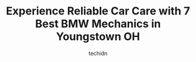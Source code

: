 ---
layout: ampstory
image: https://images.unsplash.com/photo-1511919884226-fd3cad34687c?ixlib=rb-4.0.3&ixid=MnwxMjA3fDB8MHxwaG90by1wYWdlfHx8fGVufDB8fHx8&auto=format&fit=crop&w=640&h=853&q=80
author: techidn
featured: false
description: Entrust your vehicle to the 7 best BMW Mechanic in Youngstown OH, USA and experience the difference they can make. With their extensive knowledge, state-of-the-art facilities, and commitment
title: Experience Reliable Car Care with 7 Best BMW Mechanics in Youngstown OH
cover:
   title: Experience Reliable Car Care with 7 Best BMW Mechanics in Youngstown OH
   subtitle: Rickpate
   background: https://images.unsplash.com/photo-1511919884226-fd3cad34687c?ixlib=rb-4.0.3&ixid=MnwxMjA3fDB8MHxwaG90by1wYWdlfHx8fGVufDB8fHx8&auto=format&fit=crop&w=640&h=853&q=80

pages: 
 - layout: thirds
   top: <h1>#1 Giura Auto Repair Inc.</h1>
   bottom: "<p>The good folks at Giura Auto are so kind and very helpful in that they do their ultimate best to get you in asap when there is a need to get your car repair done fast and</p>"
   background: https://www.knot35.com/toplist/wp-content/uploads/2023/06/best-bmw-mechanic-1-in-youngstown-oh-1685837684.jpeg
   backgroundblur: true
 - layout: thirds
   top: <h1>#2 Myers Automotive & Performance</h1>
   bottom: "<p>5905 Belmont Ave, Youngstown, OH 44505, United States</p>"
   background: https://www.knot35.com/toplist/wp-content/uploads/2023/06/best-bmw-mechanic-2-in-youngstown-oh-1685837684.jpeg
   cta:
      link: https://www.knot35.com/toplist/experience-reliable-car-care-with-7-best-bmw-mechanics-in-youngstown-oh/
      text: Experience Reliable Car Care with 7 Best BMW Mechanics in Youngstown OH
 - layout: thirds
   top: <h1>#3 Partners Auto Repair Shop</h1>
   bottom: "<p>37 Steel St, Youngstown, OH 44509, United States</p>"
   background: https://www.knot35.com/toplist/wp-content/uploads/2023/06/best-bmw-mechanic-3-in-youngstown-oh-1685837684.jpeg
   cta:
      link: https://www.knot35.com/toplist/experience-reliable-car-care-with-7-best-bmw-mechanics-in-youngstown-oh/
      text: Experience Reliable Car Care with 7 Best BMW Mechanics in Youngstown OH
 - layout: thirds
   top: <h1>#4 Automotive Repair & Diagnostics</h1>
   bottom: "<p>37 N Meridian Rd, Youngstown, OH 44509, United States</p>"
   background: https://images.unsplash.com/photo-1602536052359-ef94c21c5948?ixlib=rb-4.0.3&ixid=MnwxMjA3fDB8MHxwaG90by1wYWdlfHx8fGVufDB8fHx8&auto=format&fit=crop&w=640&h=853&q=80
   cta:
      link: https://www.knot35.com/toplist/experience-reliable-car-care-with-7-best-bmw-mechanics-in-youngstown-oh/
      text: Experience Reliable Car Care with 7 Best BMW Mechanics in Youngstown OH
 - layout: thirds
   top: <h1>#5 Xpress Auto Repair</h1>
   bottom: "<p>760 Mahoning Ave, Youngstown, OH 44502, United States</p>"
   background: https://images.unsplash.com/photo-1608411404720-c8f0417bcdba?ixlib=rb-4.0.3&ixid=MnwxMjA3fDB8MHxwaG90by1wYWdlfHx8fGVufDB8fHx8&auto=format&fit=crop&w=640&h=853&q=80
   cta:
      link: https://www.knot35.com/toplist/experience-reliable-car-care-with-7-best-bmw-mechanics-in-youngstown-oh/
      text: Experience Reliable Car Care with 7 Best BMW Mechanics in Youngstown OH
 - layout: thirds
   top: <h1>#6 International automotive</h1>
   bottom: "<p>64 S Meridian Rd, Youngstown, OH 44509, United States</p>"
   background: https://images.unsplash.com/photo-1608501821300-4f99e58bba77?ixlib=rb-4.0.3&ixid=MnwxMjA3fDB8MHxwaG90by1wYWdlfHx8fGVufDB8fHx8&auto=format&fit=crop&w=640&h=853&q=80
   cta:
      link: https://www.knot35.com/toplist/experience-reliable-car-care-with-7-best-bmw-mechanics-in-youngstown-oh/
      text: Experience Reliable Car Care with 7 Best BMW Mechanics in Youngstown OH
 - layout: thirds
   top: <h1>#7 Legend Auto Works</h1>
   bottom: "<p>1776 E Cherry St, Youngstown, OH 44506, United States</p>"
   background: https://images.unsplash.com/photo-1618556658017-fd9c732d1360?ixlib=rb-4.0.3&ixid=MnwxMjA3fDB8MHxwaG90by1wYWdlfHx8fGVufDB8fHx8&auto=format&fit=crop&w=640&h=853&q=80
   cta:
      link: https://www.knot35.com/toplist/experience-reliable-car-care-with-7-best-bmw-mechanics-in-youngstown-oh/
      text: Experience Reliable Car Care with 7 Best BMW Mechanics in Youngstown OH
 - layout: thirds
   middle: Continue reading...
   background: https://images.unsplash.com/photo-1524169358666-79f22534bc6e?ixlib=rb-4.0.3&ixid=MnwxMjA3fDB8MHxwaG90by1wYWdlfHx8fGVufDB8fHx8&auto=format&fit=crop&w=640&h=853&q=80
   cta:
      link: https://www.knot35.com/toplist/experience-reliable-car-care-with-7-best-bmw-mechanics-in-youngstown-oh/
      text: Experience Reliable Car Care with 7 Best BMW Mechanics in Youngstown OH
      
---